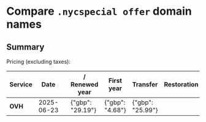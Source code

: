 # Compare `.nycspecial offer` domain names

## Summary

Pricing (excluding taxes):

| Service | Date |  | / Renewed year | First year | Transfer | Restoration |
|--|--|--|--|--|--|--|
| **OVH** | 2025-06-23 |  | {"gbp": "29.19"} | {"gbp": "4.68"} | {"gbp": "25.99"} |  |
